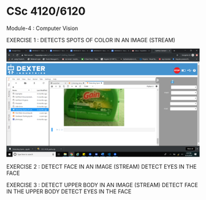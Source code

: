 # CSc 4120/6120

 Module-4 : Computer Vision
 
 EXERCISE 1 : DETECTS SPOTS OF COLOR IN AN IMAGE (STREAM)
 
 ![](Exercise%201/green-color-spot.png)
 
 EXERCISE 2 : DETECT FACE IN AN IMAGE (STREAM) 
               DETECT EYES IN THE FACE 
 
 EXERCISE 3 : DETECT UPPER BODY IN AN IMAGE (STREAM)
                DETECT FACE IN THE UPPER BODY
                  DETECT EYES IN THE FACE
